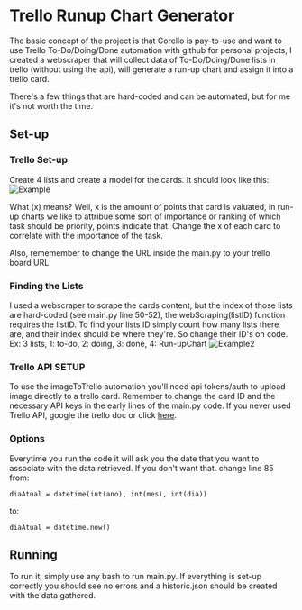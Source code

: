 # Trello Runup Chart Generator
The basic concept of the project is that Corello is pay-to-use and want to use Trello To-Do/Doing/Done automation with github for personal projects, I created a webscraper that will collect data of To-Do/Doing/Done lists in trello (without using the api), will generate a run-up chart and assign it into a trello card.

There's a few things that are hard-coded and can be automated, but for me it's not worth the time.

## Set-up

### Trello Set-up
Create 4 lists and create a model for the cards. It should look like this:
![Example](https://user-images.githubusercontent.com/49570622/142889496-d6e18d5b-4530-481e-8959-4e90fc5d61be.png)

What (x) means?
Well, x is the amount of points that card is valuated, in run-up charts we like to attribue some sort of importance or ranking of which task should be priority, points indicate that. Change the x of each card to correlate with the importance of the task.

Also, rememember to change the URL inside the main.py to your trello board URL

### Finding the Lists
I used a webscraper to scrape the cards content, but the index of those lists are hard-coded (see main.py line 50-52), the webScraping(listID) function requires the listID.
To find your lists ID simply count how many lists there are, and their index should be where they're. So change their ID's on code.
Ex:
3 lists, 1: to-do, 2: doing, 3: done, 4: Run-upChart
![Example2](https://user-images.githubusercontent.com/49570622/142889994-cd145cad-227c-4ddc-ba39-eace0b444754.png)

### Trello API SETUP
To use the imageToTrello automation you'll need api tokens/auth to upload image directly to a trello card. Remember to change the card ID and the necessary API keys in the early lines of the main.py code.
If you never used Trello API, google the trello doc or click [here](https://developer.atlassian.com/cloud/trello/).

### Options
Everytime you run the code it will ask you the date that you want to associate with the data retrieved. If you don't want that. change line 85 from:
```
diaAtual = datetime(int(ano), int(mes), int(dia)) 
```
to:
```
diaAtual = datetime.now()
```

## Running
To run it, simply use any bash to run main.py. If everything is set-up correctly you should see no errors and a historic.json should be created with the data gathered.
